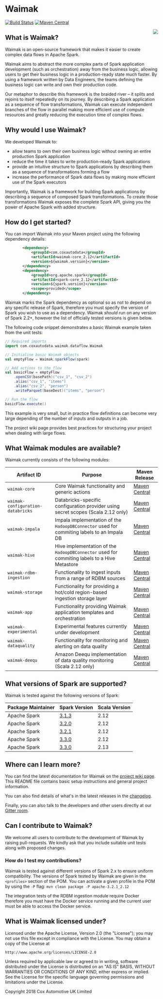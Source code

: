 # Waimak

[![Build Status](https://dev.azure.com/coxautodata/Open%20Source/_apis/build/status/CoxAutomotiveDataSolutions.waimak?branchName=develop)](https://dev.azure.com/coxautodata/Open%20Source/_build/latest?definitionId=7&branchName=develop)
[![Maven Central](https://img.shields.io/maven-central/v/com.coxautodata/waimak-core_2.12.svg)](https://search.maven.org/search?q=g:com.coxautodata%20AND%20a:waimak*)
<!-- [![Coverage Status](https://img.shields.io/codecov/c/github/CoxAutomotiveDataSolutions/waimak/develop.svg)](https://codecov.io/gh/CoxAutomotiveDataSolutions/waimak/branch/develop) [![Join the chat at https://gitter.im/waimak-framework/users](https://badges.gitter.im/waimak-framework/users.svg)](https://gitter.im/waimak-framework/users?utm_source=badge&utm_medium=badge&utm_campaign=pr-badge&utm_content=badge)
 -->
<img align="right" src="./images/waimak.svg">

## What is Waimak?

Waimak is an open-source framework that makes it easier to create complex data flows in Apache Spark.

Waimak aims to abstract the more complex parts of Spark application development (such as orchestration) away from the business logic, allowing users to get their business logic in a production-ready state much faster. By using a framework written by Data Engineers, the teams defining the business logic can write and own their production code.

Our metaphor to describe this framework is the braided river – it splits and rejoins to itself repeatedly on its journey. By describing a Spark application as a sequence of flow transformations, Waimak can execute independent branches of the flow in parallel making more efficient use of compute resources and greatly reducing the execution time of complex flows.

## Why would I use Waimak?
We developed Waimak to:
* allow teams to own their own business logic without owning an entire production Spark application
* reduce the time it takes to write production-ready Spark applications
* provide an intuitive structure to Spark applications by describing them as a sequence of transformations forming a flow
* increase the performance of Spark data flows by making more efficient use of the Spark executors

Importantly, Waimak is a framework for building Spark applications by describing a sequence of composed Spark transformations. To create those transformations Waimak exposes the complete Spark API, giving you the power of Apache Spark with added structure.

## How do I get started?

You can import Waimak into your Maven project using the following dependency details:

```xml
        <dependency>
            <groupId>com.coxautodata</groupId>
            <artifactId>waimak-core_2.12</artifactId>
            <version>${waimak.version}</version>
        </dependency>
        <dependency>
            <groupId>org.apache.spark</groupId>
            <artifactId>spark-core_2.12</artifactId>
            <version>${spark.version}</version>
            <scope>provided</scope>
        </dependency>
```

Waimak marks the Spark dependency as optional so as not to depend on any specific release of Spark, therefore you must specify the version of Spark you wish to use as a dependency. Waimak _should_ run on any version of Spark 2.2+, however the list of officially tested versions is given below.

The following code snippet demonstrates a basic Waimak example taken from the unit tests:

```scala
// Required imports
import com.coxautodata.waimak.dataflow.Waimak

// Initialise basic Waimak objects
val emptyFlow = Waimak.sparkFlow(spark)

// Add actions to the flow
val basicFlow = emptyFlow
    .openCSV(basePath)("csv_1", "csv_2")
    .alias("csv_1", "items")
    .alias("csv_2", "person")
    .writeParquet(baseDest)("items", "person")

// Run the flow
basicFlow.execute()
```

This example is very small, but in practice flow definitions can become very large depending of the number of inputs and outputs in a job.

The project wiki page provides best practices for structuring your project when dealing with large flows.

## What Waimak modules are available?

Waimak currently consists of the following modules:

Artifact ID | Purpose | Maven Release
----------- | ------- | -------------
`waimak-core` | Core Waimak functionality and generic actions | [Maven Central](https://search.maven.org/search?q=g:com.coxautodata%20AND%20a:waimak-core*) 
`waimak-configuration-databricks` | Databricks-specific configuration provider using secret scopes (Scala 2.12 only) | [Maven Central](https://search.maven.org/search?q=g:com.coxautodata%20AND%20a:waimak-configuration-databricks*)
`waimak-impala` | Impala implementation of the `HadoopDBConnector` used for commiting labels to an Impala DB | [Maven Central](https://search.maven.org/search?q=g:com.coxautodata%20AND%20a:waimak-impala*)
`waimak-hive` | Hive implementation of the `HadoopDBConnector` used for commiting labels to a Hive Metastore | [Maven Central](https://search.maven.org/search?q=g:com.coxautodata%20AND%20a:waimak-hive*)
`waimak-rdbm-ingestion` | Functionality to ingest inputs from a range of RDBM sources | [Maven Central](https://search.maven.org/search?q=g:com.coxautodata%20AND%20a:waimak-rdbm-ingestion*)
`waimak-storage` | Functionality for providing a hot/cold region-based ingestion storage layer | [Maven Central](https://search.maven.org/search?q=g:com.coxautodata%20AND%20a:waimak-storage*)
`waimak-app` | Functionality providing Waimak application templates and orchestration | [Maven Central](https://search.maven.org/search?q=g:com.coxautodata%20AND%20a:waimak-app*)
`waimak-experimental` | Experimental features currently under development | [Maven Central](https://search.maven.org/search?q=g:com.coxautodata%20AND%20a:waimak-experimental*)
`waimak-dataquality` | Functionality for monitoring and alerting on data quality | [Maven Central](https://search.maven.org/search?q=g:com.coxautodata%20AND%20a:waimak-dataquality*)
`waimak-deequ` | Amazon Deequ implementation of data quality monitoring (Scala 2.12 only) | [Maven Central](https://search.maven.org/search?q=g:com.coxautodata%20AND%20a:waimak-deequ*)

## What versions of Spark are supported?

Waimak is tested against the following versions of Spark:

Package Maintainer | Spark Version | Scala Version
------------------ | ------------- | -------------
Apache Spark | [3.1.3](https://spark.apache.org/releases/spark-release-3-1-3.html) | 2.12
Apache Spark | [3.2.0](https://spark.apache.org/releases/spark-release-3-2-0.html) | 2.12
Apache Spark | [3.2.1](https://spark.apache.org/releases/spark-release-3-2-1.html) | 2.12
Apache Spark | [3.3.0](https://spark.apache.org/releases/spark-release-3-3-0.html) | 2.12
Apache Spark | [3.3.0](https://spark.apache.org/releases/spark-release-3-3-0.html) | 2.13

## Where can I learn more?

You can find the latest documentation for Waimak on the [project wiki page](https://github.com/CoxAutomotiveDataSolutions/waimak/wiki). This README file contains basic setup instructions and general project information.

You can also find details of what's in the latest releases in the [changelog](CHANGELOG.md).

Finally, you can also talk to the developers and other users directly at our [Gitter room](https://gitter.im/waimak-framework/users).

## Can I contribute to Waimak?

We welcome all users to contribute to the development of Waimak by raising pull-requests. We kindly ask that you include suitable unit tests along with proposed changes.

### How do I test my contributions?

Waimak is tested against different versions of Spark 2.x to ensure uniform compatibility. The versions of Spark tested by Waimak are given in the `<profiles>` section of the POM. You can activate a given profile in the POM by using the `-P` flag: `mvn clean package -P apache-3.2.1_2.12`

The integration tests of the RDBM ingestion module require Docker therefore you must have the Docker service running and the current user must be able to access the Docker service.

## What is Waimak licensed under?

Licensed under the Apache License, Version 2.0 (the "License");
you may not use this file except in compliance with the License.
You may obtain a copy of the License at

    http://www.apache.org/licenses/LICENSE-2.0

Unless required by applicable law or agreed to in writing, software
distributed under the License is distributed on an "AS IS" BASIS,
WITHOUT WARRANTIES OR CONDITIONS OF ANY KIND, either express or implied.
See the License for the specific language governing permissions and
limitations under the License.

Copyright 2018 Cox Automotive UK Limited
